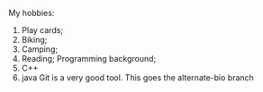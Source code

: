 My hobbies:
1. Play cards;
2. Biking;
3. Camping;
4. Reading;
Programming background;
1. C++
2. java
Git is a very good tool.
This goes the alternate-bio branch